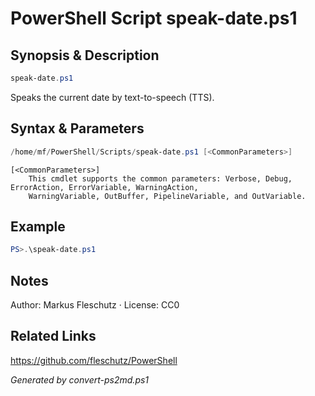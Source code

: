 # PowerShell Script speak-date.ps1

## Synopsis & Description
```powershell
speak-date.ps1
```

Speaks the current date by text-to-speech (TTS).

## Syntax & Parameters
```powershell
/home/mf/PowerShell/Scripts/speak-date.ps1 [<CommonParameters>]
```

```
[<CommonParameters>]
    This cmdlet supports the common parameters: Verbose, Debug, ErrorAction, ErrorVariable, WarningAction, 
    WarningVariable, OutBuffer, PipelineVariable, and OutVariable.
```

## Example
```powershell
PS>.\speak-date.ps1
```


## Notes
Author: Markus Fleschutz · License: CC0

## Related Links
https://github.com/fleschutz/PowerShell

*Generated by convert-ps2md.ps1*
